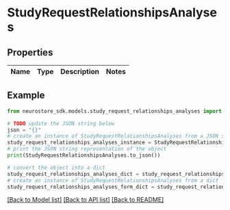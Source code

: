 # StudyRequestRelationshipsAnalyses


## Properties

Name | Type | Description | Notes
------------ | ------------- | ------------- | -------------

## Example

```python
from neurostore_sdk.models.study_request_relationships_analyses import StudyRequestRelationshipsAnalyses

# TODO update the JSON string below
json = "{}"
# create an instance of StudyRequestRelationshipsAnalyses from a JSON string
study_request_relationships_analyses_instance = StudyRequestRelationshipsAnalyses.from_json(json)
# print the JSON string representation of the object
print(StudyRequestRelationshipsAnalyses.to_json())

# convert the object into a dict
study_request_relationships_analyses_dict = study_request_relationships_analyses_instance.to_dict()
# create an instance of StudyRequestRelationshipsAnalyses from a dict
study_request_relationships_analyses_form_dict = study_request_relationships_analyses.from_dict(study_request_relationships_analyses_dict)
```
[[Back to Model list]](../README.md#documentation-for-models) [[Back to API list]](../README.md#documentation-for-api-endpoints) [[Back to README]](../README.md)


